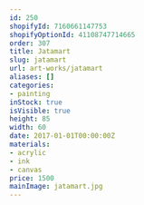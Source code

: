 ```yaml
---
id: 250
shopifyId: 7160661147753
shopifyOptionId: 41108747714665
order: 307
title: Jatamart
slug: jatamart
url: art-works/jatamart
aliases: []
categories:
- painting
inStock: true
isVisible: true
height: 85
width: 60
date: 2017-01-01T00:00:00Z
materials:
- acrylic
- ink
- canvas
price: 1500
mainImage: jatamart.jpg
---
```

